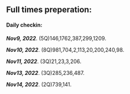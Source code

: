 ## Full times preperation:
#### Daily checkin:  
***Nov9, 2022***.
(5Q)146,1762,387,299,1209.

***Nov10, 2022***.
(8Q)981,704,2,113,20,200,240,98.

***Nov11, 2022***.
(3Q)21,23,3,206.

***Nov13, 2022***.
(3Q)285,236,487.

***Nov14, 2022***.
(2Q)739,141.

